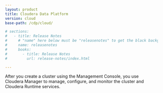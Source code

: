 ```yaml
---
layout: product
title: Cloudera Data Platform
version: cloud
base-path: /cdp/cloud/

# sections:
#   - title: Release Notes
#     # "name" here below must be "releasenotes" to get the black background
#     name: releasenotes
#     books:
#       - title: Release Notes
#         url: release-notes/index.html

---
```

After you create a cluster using the Management Console, you use
Cloudera Manager to manage, configure, and monitor the cluster and
Cloudera Runtime services.
